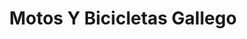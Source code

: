 ---
title: "Motos Y Bicicletas Gallego"
url: /alicante/motos-y-bicicletas-gallego/
shop: bicicleta
---